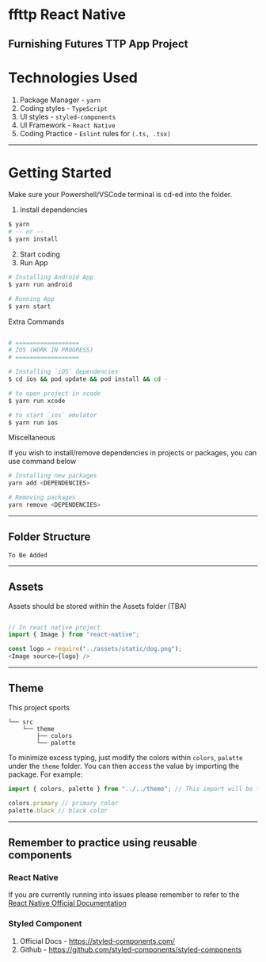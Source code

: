# ffttp React Native
Furnishing Futures TTP App Project
---

# Technologies Used

1.  Package Manager - `yarn`
2.  Coding styles - `TypeScript`
3.  UI styles - `styled-components`
4.  UI Framework - `React Native`
5.  Coding Practice - `Eslint` rules for `(.ts, .tsx)`

---

# Getting Started

Make sure your Powershell/VSCode terminal is cd-ed into the folder.

1. Install dependencies
```bash
$ yarn
# -- or --
$ yarn install
```
2. Start coding
3. Run App
```bash
# Installing Android App
$ yarn run android

# Running App
$ yarn start

```

Extra Commands

```bash

# ==================
# IOS (WORK IN PROGRESS)
# ==================

# Installing `iOS` dependencies
$ cd ios && pod update && pod install && cd -

# to open project in xcode
$ yarn run xcode

# to start `ios` emulator
$ yarn run ios

```

Miscellaneous

If you wish to install/remove dependencies in projects or packages, you can use command below

```bash
# Installing new packages
yarn add <DEPENDENCIES>

# Removing packages
yarn remove <DEPENDENCIES>
```

---

## Folder Structure

```
To Be Added
```

---

## Assets

Assets should be stored within the Assets folder (TBA)

```TypeScript

// In react native project
import { Image } from "react-native";

const logo = require("../assets/static/dog.png");
<Image source={logo} />

```

---

## Theme

This project sports 

```
└── src
    └── theme
        ├── colors
        └── palette
```

To minimize excess typing, just modify the colors within `colors`, `palatte` under the `theme` folder. You can then access the value by importing the package. For example:

```TypeScript
import { colors, palette } from "../../theme"; // This import will be fixed soon

colors.primary // primary color
palette.black // black color

```

---

## Remember to practice using reusable components

### React Native
If you are currently running into issues please remember to refer to the [React Native Official Documentation](https://reactnative.dev/)


### Styled Component

1. Official Docs - https://styled-components.com/
2. Github - https://github.com/styled-components/styled-components

